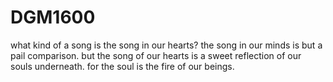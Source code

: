# DGM1600

what kind of a song is the song in our hearts?
the song in our minds is but a pail comparison.
but the song of our hearts is a sweet reflection of our souls underneath.
for the soul is the fire of our beings.
